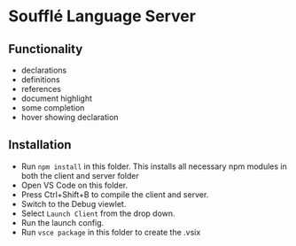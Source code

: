 # Soufflé Language Server

## Functionality

- declarations
- definitions
- references
- document highlight
- some completion
- hover showing declaration

## Installation

- Run `npm install` in this folder. This installs all necessary npm modules in both the client and server folder
- Open VS Code on this folder.
- Press Ctrl+Shift+B to compile the client and server.
- Switch to the Debug viewlet.
- Select `Launch Client` from the drop down.
- Run the launch config.
- Run `vsce package` in this folder to create the .vsix

